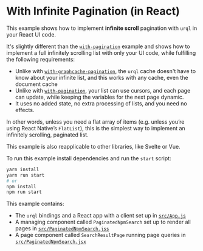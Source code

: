 # With Infinite Pagination (in React)

This example shows how to implement **infinite scroll** pagination with `urql`
in your React UI code.

It's slightly different than the [`with-pagination`](../with-pagination) example
and shows how to implement a full infinitely scrolling list with only your UI code,
while fulfilling the following requirements:

- Unlike with [`with-graphcache-pagination`](../with-graphcache-pagination),
  the `urql` cache doesn't have to know about your infinite list, and this works
  with any cache, even the document cache
- Unlike with [`with-pagination`](../with-pagination), your list can use cursors,
  and each page can update, while keeping the variables for the next page dynamic.
- It uses no added state, no extra processing of lists, and you need no effects.

In other words, unless you need a flat array of items
(e.g. unless you’re using React Native’s `FlatList`), this is the simplest way
to implement an infinitely scrolling, paginated list.

This example is also reapplicable to other libraries, like Svelte or Vue.

To run this example install dependencies and run the `start` script:

```sh
yarn install
yarn run start
# or
npm install
npm run start
```

This example contains:

- The `urql` bindings and a React app with a client set up in [`src/App.js`](src/App.jsx)
- A managing component called `PaginatedNpmSearch` set up to render all pages in [`src/PaginatedNpmSearch.jss`](src/PaginatedNpmSearch.jsx)
- A page component called `SearchResultPage` running page queries in [`src/PaginatedNpmSearch.jsx`](src/PaginatedNpmSearch.jsx)

